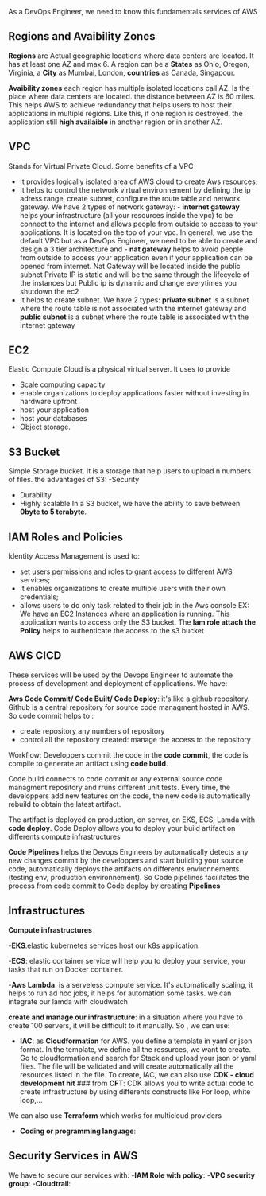 As a DevOps Engineer, we need to know this fundamentals services of AWS

## Regions and Avaibility Zones
**Regions** are Actual geographic locations where data centers are located. It has at least one AZ and max 6.  A region can be a **States** as Ohio, Oregon, Virginia, a **City** as Mumbai, London, **countries** as Canada, Singapour.

**Avaibility zones** each region has multiple isolated locations call AZ. Is the place where data centers are located. the distance between AZ is 60 miles. This helps AWS to achieve redundancy that helps users to host their applications in multiple regions. Like this, if one region is destroyed, the application still **high availaible** in another region or in another AZ.

## VPC
Stands for Virtual Private Cloud. Some benefits of a VPC
- It provides logically isolated area of AWS cloud to create Aws resources;
- It helps to control the network virtual environnement by defining the ip adress range, create subnet, configure the route table and network gateway.
We have 2 types of network gateway: - **internet gateway** helps your infrastructure (all your resources inside the vpc) to be connect to the internet and allows people from outside to access to your applications. It is located on the top of your vpc. In general, we use the default VPC but as a DevOps Engineer, we need to be able to create and design a 3 tier architecture and - **nat gateway** helps to avoid people from outside to access your application even if your application can be opened from internet. Nat Gateway will be located inside the public subnet
Private IP is static and will be the same through the lifecycle of the instances but Public ip is dynamic and change everytimes you shutdown the ec2
- It helps to create subnet. We have 2 types: **private subnet** is a subnet where the route table is not associated with the internet gateway and **public subnet** is a subnet where the route table is associated with the internet gateway

## EC2
Elastic Compute Cloud is a physical virtual server. It uses to provide 
- Scale computing capacity
- enable organizations to deploy applications faster without investing in hardware upfront
- host your application
- host your databases
- Object storage. 

## S3 Bucket
Simple Storage bucket. It is a storage that help users to upload n numbers of files. the advantages of S3:
-Security
- Durability
- Highly scalable
In a S3 bucket, we have the ability to save between **0byte to 5 terabyte**. 


## IAM Roles and Policies
Identity Access Management is used to:
- set users permissions and roles to grant access to different AWS services;
- It enables organizations to create multiple users with their own credentials;
- allows users to do only task related to their job in the Aws console
EX: We have an EC2 Instances where an application is running. This application wants to access only the S3 bucket. The **Iam role attach the Policy** helps to authenticate the access to the s3 bucket 

## AWS CICD 
These services will be used by the Devops Engineer to automate the process of development and deployment of applications. We have:

**Aws Code Commit/ Code Built/ Code Deploy**: it's like a github repository. Github is a central repository for source code managment hosted in AWS. So code commit helps to :
- create repository any numbers of repository
- control all the repository created: manage the access to the repository

Workflow: Developpers commit the code  in the **code commit**, the code is compile to generate an artifact using **code build**. 

Code build connects to code commit or any external source code managment repository and rruns different unit tests. Every time, the developpers add new features on the code, the new code is automatically rebuild to obtain the latest artifact. 

The artifact is deployed on production, on server, on EKS, ECS, Lamda with **code deploy**. Code Deploy allows you to deploy your build artifact on differents compute infrastructures

**Code Pipelines** helps the Devops Engineers by automatically detects any new changes commit by the developpers and start building your source code, automatically deploys the artifacts on differents environnements (testing env, production environnement). So Code pipelines facilitates the process from code commit to Code deploy by creating **Pipelines**

## Infrastructures

**Compute infrastructures**

-**EKS**:elastic kubernetes services host our k8s application.

-**ECS**: elastic container service will help you to deploy your service, your tasks that run on Docker container.

-**Aws Lambda**: is a serveless compute service. It's automatically scaling, it helps to run ad hoc jobs, it helps for automation some tasks. we can integrate our lamda with cloudwatch

**create and manage our infrastructure**: 
in a situation where you have to create 100 servers, it will be difficult to it manually. So , we can use:

- **IAC**: as **Cloudformation** for AWS. you define a template in yaml or json format. In the template, we define all the ressurces, we want to create. Go to cloudformation and search for Stack and upload your json or yaml files. The file will be validated and will create automatically all the resources listed in the file. 
To create, IAC, we can also use **CDK - cloud development hit** ### from **CFT**: CDK allows you to write actual code to create infrastructure by using differents constructs like For loop, white loop,...

We can also use **Terraform** which works for multicloud providers

- **Coding or programming language**:


## Security Services in AWS
We have to secure our services with:
-**IAM Role with policy**:
-**VPC security group**:
-**Cloudtrail**:


























